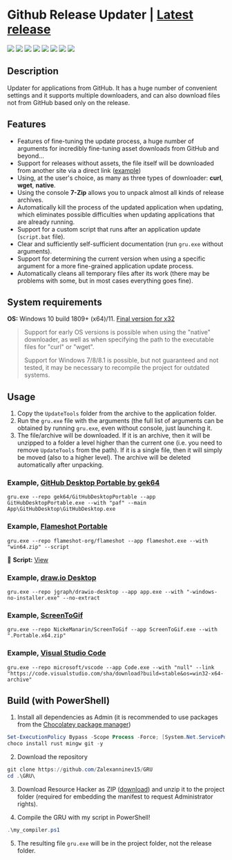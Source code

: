 # Github Release Updater | [Latest release](https://github.com/Zalexanninev15/GRU/releases/latest)

[![](https://img.shields.io/badge/OS-Windows-informational?logo=windows)](https://github.com/Zalexanninev15/GRU)
[![](https://img.shields.io/badge/written_on-Rust-000000.svg?logo=rust)](https://github.com/Zalexanninev15/GRU)
[![](https://img.shields.io/github/v/release/Zalexanninev15/GRU)](https://github.com/Zalexanninev15/GRU/releases/latest)
[![](https://img.shields.io/github/downloads/Zalexanninev15/GRU/total.svg)](https://github.com/Zalexanninev15/GRU/releases)
[![](https://img.shields.io/github/last-commit/Zalexanninev15/GRU/main.svg)](https://github.com/Zalexanninev15/GRU/commits/main)
[![](https://img.shields.io/github/stars/Zalexanninev15/GRU.svg)](https://github.com/Zalexanninev15/GRU/stargazers)
[![](https://img.shields.io/badge/license-MIT-blue.svg)](LICENSE)
[![](https://img.shields.io/badge/donate-Buy_Me_a_Coffee-F94400.svg)](https://teletype.in/@zalexanninev15/donate)

## Description

Updater for applications from GitHub. It has a huge number of convenient settings and it supports multiple downloaders, and can also download files not from GitHub based only on the release.

## Features

- Features of fine-tuning the update process, a huge number of arguments for incredibly fine-tuning asset downloads from GitHub and beyond...
- Support for releases without assets, the file itself will be downloaded from another site via a direct link ([example](https://github.com/Zalexanninev15/GRU#example-visual-studio-code))
- Using, at the user's choice, as many as three types of downloader: **curl**, **wget**, **native**.
- Using the console **7-Zip** allows you to unpack almost all kinds of release archives.
- Automatically kill the process of the updated application when updating, which eliminates possible difficulties when updating applications that are already running.
- Support for a custom script that runs after an application update (`script.bat` file).
- Clear and sufficiently self-sufficient documentation (run `gru.exe` without arguments).
- Support for determining the current version when using a specific argument for a more fine-grained application update process.
- Automatically cleans all temporary files after its work (there may be problems with some, but in most cases everything goes fine).

## System requirements

**OS:** Windows 10 build 1809+ (x64)/11. [Final version for x32](https://github.com/Zalexanninev15/GRU/releases/tag/1.4.0.1)

> Support for early OS versions is possible when using the "native" downloader, as well as when specifying the path to the executable files for "curl" or "wget".
> 
> Support for Windows 7/8/8.1 is possible, but not guaranteed and not tested, it may be necessary to recompile the project for outdated systems.

## Usage

1. Copy the `UpdateTools` folder from the archive to the application folder.
2. Run the `gru.exe` file with the arguments (the full list of arguments can be obtained by running `gru.exe`, even without console, just launching it.
3. The file/archive will be downloaded. If it is an archive, then it will be unzipped to a folder a level higher than the current one (i.e. you need to remove `UpdateTools` from the path). If it is a single file, then it will simply be moved (also to a higher level). The archive will be deleted automatically after unpacking.

### Example, [GitHub Desktop Portable by gek64](https://github.com/gek64/GitHubDesktopPortable)

```batch
gru.exe --repo gek64/GitHubDesktopPortable --app GitHubDesktopPortable.exe --with "paf" --main App\GitHubDesktop\GitHubDesktop.exe
```

### Example, [Flameshot Portable](https://github.com/flameshot-org/flameshot)

```batch
gru.exe --repo flameshot-org/flameshot --app flameshot.exe --with "win64.zip" --script
```

📜 **Script:** [View](https://github.com/Zalexanninev15/GRU/blob/main/script.bat)

### Example, [draw.io Desktop](https://github.com/jgraph/drawio-desktop)

```batch
gru.exe --repo jgraph/drawio-desktop --app app.exe --with "-windows-no-installer.exe" --no-extract
```

### Example, [ScreenToGif](https://github.com/NickeManarin/ScreenToGif)

```batch
gru.exe --repo NickeManarin/ScreenToGif --app ScreenToGif.exe --with ".Portable.x64.zip"
```

### Example, [Visual Studio Code](https://github.com/microsoft/vscode)

```batch
gru.exe --repo microsoft/vscode --app Code.exe --with "null" --link "https://code.visualstudio.com/sha/download?build=stable&os=win32-x64-archive"
```


## Build (with PowerShell)

1. Install all dependencies as Admin (it is recommended to use packages from the [Chocolatey package manager](https://chocolatey.org))

```powershell
Set-ExecutionPolicy Bypass -Scope Process -Force; [System.Net.ServicePointManager]::SecurityProtocol = [System.Net.ServicePointManager]::SecurityProtocol -bor 3072; iex ((New-Object System.Net.WebClient).DownloadString('https://community.chocolatey.org/install.ps1'))
choco install rust mingw git -y
```

2. Download the repository

```powershell
git clone https://github.com/Zalexanninev15/GRU
cd .\GRU\
```

3. Download Resource Hacker as ZIP ([download](https://www.angusj.com/resourcehacker/resource_hacker.zip)) and unzip it to the project folder (required for embedding the manifest to request Administrator rights).

4. Compile the GRU with my script in PowerShell!

```powershell
.\my_compiler.ps1
```

5. The resulting file `gru.exe` will be in the project folder, not the release folder.
